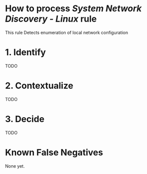 # How to process *System Network Discovery - Linux* rule
This rule Detects enumeration of local network configuration

# 1. Identify
TODO

# 2. Contextualize
TODO

# 3. Decide
TODO

# Known False Negatives
None yet.
